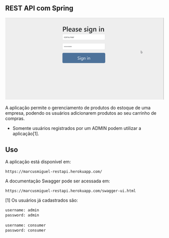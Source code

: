 
## REST API com Spring

![img](/src/main/resources/static/images/store2.gif)
    
A aplicação permite o gerenciamento de produtos do estoque de uma empresa, podendo os usuários adicionarem produtos ao seu carrinho de compras. 

* Somente usuários registrados por um ADMIN podem utilizar a aplicação[1].
	 
## Uso
A aplicação está disponível em:
	
	https://marcusmiguel-restapi.herokuapp.com/

A documentação Swagger pode ser acessada em: 

	https://marcusmiguel-restapi.herokuapp.com/swagger-ui.html


[1] Os usuários já cadastrados são:

	username: admin
	password: admin

	username: consumer
	password: consumer
